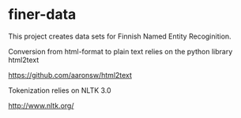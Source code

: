 # finer-data

This project creates data sets for Finnish Named Entity Recoginition.

Conversion from html-format to plain text relies on the python library html2text

https://github.com/aaronsw/html2text

Tokenization relies on NLTK 3.0

http://www.nltk.org/